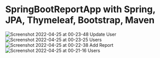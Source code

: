 # SpringBootReportApp with Spring, JPA, Thymeleaf, Bootstrap, Maven

![Screenshot 2022-04-25 at 00-23-48 Update User](https://user-images.githubusercontent.com/37351493/164997308-6a01c625-3a65-452e-940c-b48474e17133.png)
![Screenshot 2022-04-25 at 00-23-25 Users](https://user-images.githubusercontent.com/37351493/164997312-74a402c5-1599-457d-968a-cbd0d2e57b9b.png)
![Screenshot 2022-04-25 at 00-22-38 Add Report](https://user-images.githubusercontent.com/37351493/164997313-f1f00861-c3bd-4e3e-bd9d-0c27ce5d788b.png)
![Screenshot 2022-04-25 at 00-21-16 Users](https://user-images.githubusercontent.com/37351493/164997315-38209d4b-4dcc-4189-8102-e0c5d13c1817.png)
